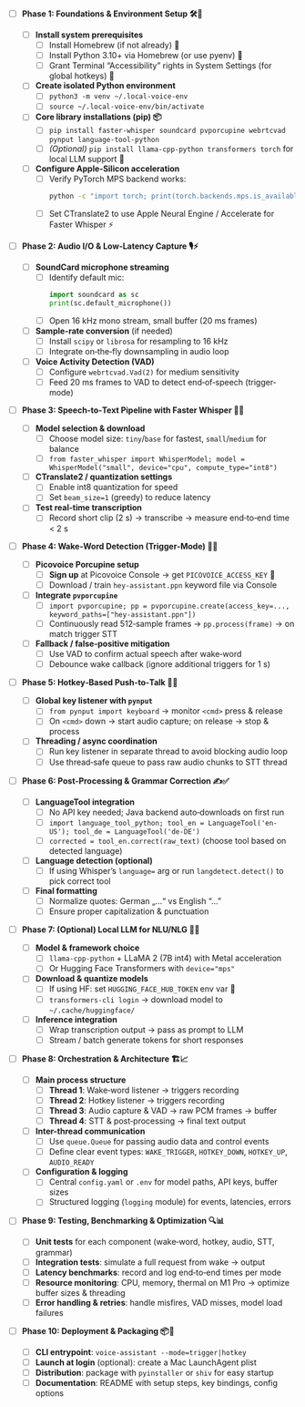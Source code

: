 - [ ] **Phase 1: Foundations & Environment Setup 🛠️🐍**

  - [ ] **Install system prerequisites**
    - [ ] Install Homebrew (if not already) 🍺
    - [ ] Install Python 3.10+ via Homebrew (or use pyenv) 🐍
    - [ ] Grant Terminal “Accessibility” rights in System Settings (for global hotkeys) 🔑
  - [ ] **Create isolated Python environment**
    - [ ] `python3 -m venv ~/.local-voice-env`
    - [ ] `source ~/.local-voice-env/bin/activate`
  - [ ] **Core library installations (pip) 📦**
    - [ ] `pip install faster-whisper soundcard pvporcupine webrtcvad pynput language-tool-python`
    - [ ] _(Optional)_ `pip install llama-cpp-python transformers torch` for local LLM support 🤖
  - [ ] **Configure Apple‑Silicon acceleration**
    - [ ] Verify PyTorch MPS backend works:
      ```bash
      python -c "import torch; print(torch.backends.mps.is_available())"
      ```
    - [ ] Set CTranslate2 to use Apple Neural Engine / Accelerate for Faster Whisper ⚡

- [ ] **Phase 2: Audio I/O & Low‑Latency Capture 🎙️⚡**

  - [ ] **SoundCard microphone streaming**
    - [ ] Identify default mic:
      ```python
      import soundcard as sc
      print(sc.default_microphone())
      ```
    - [ ] Open 16 kHz mono stream, small buffer (20 ms frames)
  - [ ] **Sample-rate conversion** (if needed)
    - [ ] Install `scipy` or `librosa` for resampling to 16 kHz
    - [ ] Integrate on‑the‑fly downsampling in audio loop
  - [ ] **Voice Activity Detection (VAD)**
    - [ ] Configure `webrtcvad.Vad(2)` for medium sensitivity
    - [ ] Feed 20 ms frames to VAD to detect end‑of‑speech (trigger-mode)

- [ ] **Phase 3: Speech‑to‑Text Pipeline with Faster Whisper 🤖✨**

  - [ ] **Model selection & download**
    - [ ] Choose model size: `tiny`/`base` for fastest, `small`/`medium` for balance
    - [ ] `from faster_whisper import WhisperModel; model = WhisperModel("small", device="cpu", compute_type="int8")`
  - [ ] **CTranslate2 / quantization settings**
    - [ ] Enable int8 quantization for speed
    - [ ] Set `beam_size=1` (greedy) to reduce latency
  - [ ] **Test real‑time transcription**
    - [ ] Record short clip (2 s) → transcribe → measure end‑to‑end time < 2 s

- [ ] **Phase 4: Wake‑Word Detection (Trigger‑Mode) 🐷🔑**

  - [ ] **Picovoice Porcupine setup**
    - [ ] **Sign up** at Picovoice Console → get `PICOVOICE_ACCESS_KEY` 🔑
    - [ ] Download / train `hey-assistant.ppn` keyword file via Console
  - [ ] **Integrate `pvporcupine`**
    - [ ] `import pvporcupine; pp = pvporcupine.create(access_key=..., keyword_paths=["hey-assistant.ppn"])`
    - [ ] Continuously read 512‑sample frames → `pp.process(frame)` → on match trigger STT
  - [ ] **Fallback / false‑positive mitigation**
    - [ ] Use VAD to confirm actual speech after wake‑word
    - [ ] Debounce wake callback (ignore additional triggers for 1 s)

- [ ] **Phase 5: Hotkey‑Based Push‑to‑Talk 🎹🔴**

  - [ ] **Global key listener with `pynput`**
    - [ ] `from pynput import keyboard` → monitor `<cmd>` press & release
    - [ ] On `<cmd>` down → start audio capture; on release → stop & process
  - [ ] **Threading / async coordination**
    - [ ] Run key listener in separate thread to avoid blocking audio loop
    - [ ] Use thread‑safe queue to pass raw audio chunks to STT thread

- [ ] **Phase 6: Post‑Processing & Grammar Correction ✍️✅**

  - [ ] **LanguageTool integration**
    - [ ] No API key needed; Java backend auto‑downloads on first run
    - [ ] `import language_tool_python; tool_en = LanguageTool('en-US'); tool_de = LanguageTool('de-DE')`
    - [ ] `corrected = tool_en.correct(raw_text)` (choose tool based on detected language)
  - [ ] **Language detection (optional)**
    - [ ] If using Whisper’s `language=` arg or run `langdetect.detect()` to pick correct tool
  - [ ] **Final formatting**
    - [ ] Normalize quotes: German „…“ vs English “…”
    - [ ] Ensure proper capitalization & punctuation

- [ ] **Phase 7: (Optional) Local LLM for NLU/NLG 🧠💬**

  - [ ] **Model & framework choice**
    - [ ] `llama-cpp-python` + LLaMA 2 (7B int4) with Metal acceleration
    - [ ] Or Hugging Face Transformers with `device="mps"`
  - [ ] **Download & quantize models**
    - [ ] If using HF: set `HUGGING_FACE_HUB_TOKEN` env var 🔑
    - [ ] `transformers-cli login` → download model to `~/.cache/huggingface/`
  - [ ] **Inference integration**
    - [ ] Wrap transcription output → pass as prompt to LLM
    - [ ] Stream / batch generate tokens for short responses

- [ ] **Phase 8: Orchestration & Architecture 🏗️📈**

  - [ ] **Main process structure**
    - [ ] **Thread 1**: Wake‑word listener → triggers recording
    - [ ] **Thread 2**: Hotkey listener → triggers recording
    - [ ] **Thread 3**: Audio capture & VAD → raw PCM frames → buffer
    - [ ] **Thread 4**: STT & post‑processing → final text output
  - [ ] **Inter-thread communication**
    - [ ] Use `queue.Queue` for passing audio data and control events
    - [ ] Define clear event types: `WAKE_TRIGGER`, `HOTKEY_DOWN`, `HOTKEY_UP`, `AUDIO_READY`
  - [ ] **Configuration & logging**
    - [ ] Central `config.yaml` or `.env` for model paths, API keys, buffer sizes
    - [ ] Structured logging (`logging` module) for events, latencies, errors

- [ ] **Phase 9: Testing, Benchmarking & Optimization 🔍📊**

  - [ ] **Unit tests** for each component (wake‑word, hotkey, audio, STT, grammar)
  - [ ] **Integration tests**: simulate a full request from wake → output
  - [ ] **Latency benchmarks**: record and log end‑to‑end times per mode
  - [ ] **Resource monitoring**: CPU, memory, thermal on M1 Pro → optimize buffer sizes & threading
  - [ ] **Error handling & retries**: handle misfires, VAD misses, model load failures

- [ ] **Phase 10: Deployment & Packaging 📦🚀**
  - [ ] **CLI entrypoint**: `voice-assistant --mode=trigger|hotkey`
  - [ ] **Launch at login** (optional): create a Mac LaunchAgent plist
  - [ ] **Distribution**: package with `pyinstaller` or `shiv` for easy startup
  - [ ] **Documentation**: README with setup steps, key bindings, config options
